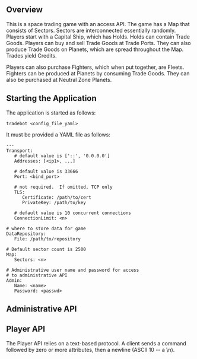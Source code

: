 ## Overview

This is a space trading game with an access API.  The game has a Map that
consists of Sectors.  Sectors are interconnected essentially randomly.
Players start with a Capital Ship, which has Holds.  Holds can contain
Trade Goods.  Players can buy and sell Trade Goods at Trade Ports.  They
can also produce Trade Goods on Planets, which are spread throughout the
Map.  Trades yield Credits.

Players can also purchase Fighters, which when put together, are Fleets.
Fighters can be produced at Planets by consuming Trade Goods.  They can
also be purchased at Neutral Zone Planets.

## Starting the Application

The application is started as follows:

```
tradebot <config_file_yaml>
```

It must be provided a YAML file as follows:

```
---
Transport:
   # default value is ['::', '0.0.0.0']
   Addresses: [<ip1>, ...]

   # default value is 33666
   Port: <bind_port>

   # not required.  If omitted, TCP only
   TLS:
      Certificate: /path/to/cert
      PrivateKey: /path/to/key

   # default value is 10 concurrent connections
   ConnectionLimit: <n>

# where to store data for game
DataRepository:
   File: /path/to/repository

# Default sector count is 2500
Map:
   Sectors: <n>

# Administrative user name and password for access
# to administrative API
Admin:
   Name: <name>
   Password: <passwd>
```

## Administrative API


## Player API

The Player API relies on a text-based protocol.  A client sends a command followed by zero or more attributes, then a newline (ASCII 10 -- a \n).
